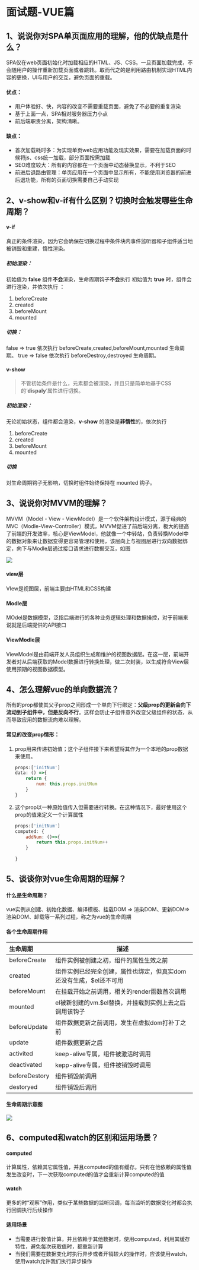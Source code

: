 # 面试题-VUE篇

## 1、说说你对SPA单页面应用的理解，他的优缺点是什么？

SPA仅在web页面初始化时加载相应的HTML、JS、CSS。一旦页面加载完成，不会随用户的操作重新加载页面或者跳转。取而代之的是利用路由机制实现HTML内容的更换，UI与用户的交互，避免页面的重载。

#### 优点：

* 用户体验好、快，内容的改变不需要重载页面，避免了不必要的重复渲染
* 基于上面一点，SPA相对服务器压力小点
* 前后端职责分离，架构清晰。

#### 缺点：

* 首次加载耗时多：为实现单页web应用功能及现实效果，需要在加载页面的时候将js、css统一加载，部分页面按需加载
* SEO难度较大：所有的内容都在一个页面中动态替换显示，不利于SEO
* 前进后退路由管理：单页应用在一个页面中显示所有，不能使用浏览器的前进后退功能，所有的页面切换需要自己手动实现



## 2、v-show和v-if有什么区别？切换时会触发哪些生命周期？

#### v-if

真正的条件渲染，因为它会确保在切换过程中条件块内事件监听器和子组件适当地被销毁和重建，惰性渲染。

##### 初始渲染：

初始值为 **false** 组件**不会**渲染，生命周期钩子**不会**执行
初始值为 **true** 时，组件会进行渲染，并依次执行 ：

1. beforeCreate 
2. created
3. beforeMount
4. mounted 

##### 切换：

false  =>  true
依次执行 beforeCreate,created,beforeMount,mounted 生命周期。
true => false
依次执行 beforeDestroy,destroyed 生命周期。

#### v-show

> 不管初始条件是什么，元素都会被渲染，并且只是简单地基于CSS的‘**dispaly**’属性进行切换。

##### 初始渲染：

无论初始状态，组件都会渲染，**v-show** 的渲染是**非惰性**的，依次执行

1. beforeCreate
2. created
3. beforeMount
4. mounted 

##### 切换

对生命周期钩子无影响，切换时组件始终保持在 mounted 钩子。

## 3、说说你对MVVM的理解？

MVVM（Model - View - ViewModel）是一个软件架构设计模式，源于经典的MVC（Modle-View-Controller）模式，MVVM促进了前后端分离，极大的提高了前端的开发效率，核心是ViewModel，他就像一个中转站，负责转换Model中的数据对象来让数据变得更容易管理和使用，该层向上与视图层进行双向数据绑定，向下与Modle层通过接口请求进行数据交互，如图

![](https://vkceyugu.cdn.bspapp.com/VKCEYUGU-f8040833-b067-4f14-836a-a9837f7dab99/332a2ab3-117a-41d9-8469-93dea4a27856.jpg)

#### view层

VIew是视图层，前端主要由HTML和CSS构建

#### Modle层

MOdel是数据模型，泛指后端进行的各种业务逻辑处理和数据操控，对于前端来说就是后端提供的API接口

#### ViewModle层

ViewModel是由前端开发人员组织生成和维护的视图数据层。在这一层，前端开发者对从后端获取的Model数据进行转换处理，做二次封装，以生成符合View层使用预期的视图数据模型。

## 4、怎么理解vue的单向数据流？

所有的prop都使其父子prop之间形成一个单向下行绑定：**父级prop的更新会向下流动到子组件中，但是反向不行**。这样会防止子组件意外改变父级组件的状态，从而导致应用的数据流向难以理解。

#### 常见的改变prop情形：

1. prop用来传递初始值；这个子组件接下来希望将其作为一个本地的prop数据来使用。

   ```javascript
   props:['initNum']
   data: () =>{
       return {
           num: this.props.initNum
       }
   }
   ```

2. 这个prop以一种原始值传入但需要进行转换。在这种情况下，最好使用这个prop的值来定义一个计算属性

   ```javascript
   props:['initNum']
   computed: {
       addNum: ()=>{
           return this.props.initNum++
       }
       
   }
   ```

## 5、谈谈你对vue生命周期的理解？

#### 什么是生命周期？

vue实例从创建、初始化数据、编译模板、挂载DOM => 渲染DOM、更新DOM=>渲染DOM、卸载等一系列过程，称之为vue的生命周期

#### 各个生命周期作用

| 生命周期      | 描述                                                         |
| :------------ | ------------------------------------------------------------ |
| beforeCreate  | 组件实例被创建之初，组件的属性生效之前                       |
| created       | 组件实例已经完全创建，属性也绑定，但真实dom还没有生成，$el还不可用 |
| beforeMount   | 在挂载开始之前调用，相关的render函数首次调用                 |
| mounted       | el被新创建的vm.$el替换，并挂载到实例上去之后调用该钩子       |
| beforeUpdate  | 组件数据更新之前调用，发生在虚拟dom打补丁之前                |
| update        | 组件数据更新之后                                             |
| activited     | keep-alive专属，组件被激活时调用                             |
| deactivated   | kepp-alive专属，组件被销毁时调用                             |
| beforeDestory | 组件销毁前调用                                               |
| destoryed     | 组件销毁后调用                                               |

#### 生命周期示意图

![](https://vkceyugu.cdn.bspapp.com/VKCEYUGU-f8040833-b067-4f14-836a-a9837f7dab99/6308bce9-40cf-48c6-b5e7-abfd276e5ae4.png)

## 6、computed和watch的区别和运用场景？

#### computed

计算属性，依赖其它属性值，并且computed的值有缓存。只有在他依赖的属性值发生改变时，下一次获取computed的值才会重新计算computed的值

#### watch

更多的时“观察”作用，类似于某些数据的监听回调，每当监听的数据变化时都会执行回调执行后续操作

#### 适用场景

* 当需要进行数值计算，并且依赖于其他数据时，使用computed，利用其缓存特性，避免每次获取值时，都重新计算
* 当我们需要在数据变化时执行异步或者开销较大的操作时，应该使用watch，使用watch允许我们执行异步操作